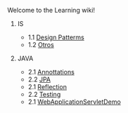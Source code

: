 Welcome to the Learning wiki!

1. IS
   + 1.1 [Design Patterms](https://github.com/ajpaez/Learning/wiki/Design-Patterms)
   + 1.2 [Otros](https://github.com/ajpaez/Learning/wiki/Otros)

2. JAVA
   + 2.1 [Annottations](https://github.com/ajpaez/Learning/wiki)
   + 2.2 [JPA](https://github.com/ajpaez/Learning/wiki)
   + 2.1 [Reflection](https://github.com/ajpaez/Learning/wiki)
   + 2.2 [Testing](https://github.com/ajpaez/Learning/wiki)
   + 2.1 [WebApplicationServletDemo](https://github.com/ajpaez/Learning/wiki)